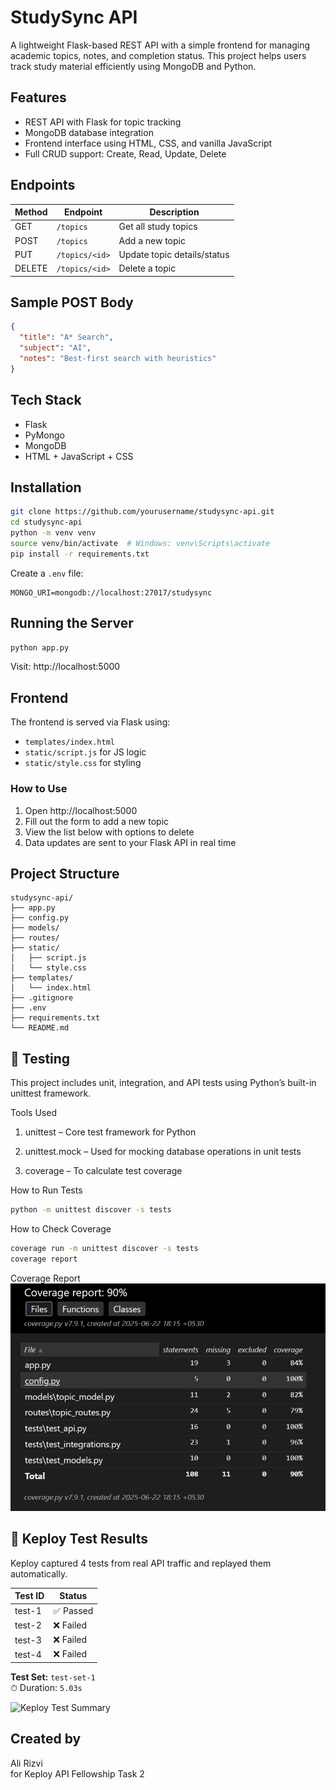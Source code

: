 
# StudySync API

A lightweight Flask-based REST API with a simple frontend for managing academic topics, notes, and completion status. This project helps users track study material efficiently using MongoDB and Python.

## Features

- REST API with Flask for topic tracking
- MongoDB database integration
- Frontend interface using HTML, CSS, and vanilla JavaScript
- Full CRUD support: Create, Read, Update, Delete

## Endpoints

| Method | Endpoint            | Description                     |
|--------|---------------------|---------------------------------|
| GET    | `/topics`           | Get all study topics            |
| POST   | `/topics`           | Add a new topic                 |
| PUT    | `/topics/<id>`      | Update topic details/status     |
| DELETE | `/topics/<id>`      | Delete a topic                  |

## Sample POST Body

```json
{
  "title": "A* Search",
  "subject": "AI",
  "notes": "Best-first search with heuristics"
}
```

## Tech Stack

- Flask
- PyMongo
- MongoDB
- HTML + JavaScript + CSS

## Installation

```bash
git clone https://github.com/yourusername/studysync-api.git
cd studysync-api
python -m venv venv
source venv/bin/activate  # Windows: venv\Scripts\activate
pip install -r requirements.txt
```

Create a `.env` file:
```env
MONGO_URI=mongodb://localhost:27017/studysync
```

## Running the Server

```bash
python app.py
```

Visit: http://localhost:5000

## Frontend

The frontend is served via Flask using:

- `templates/index.html`
- `static/script.js` for JS logic
- `static/style.css` for styling

### How to Use

1. Open http://localhost:5000
2. Fill out the form to add a new topic
3. View the list below with options to delete
4. Data updates are sent to your Flask API in real time

## Project Structure

```
studysync-api/
├── app.py
├── config.py
├── models/
├── routes/
├── static/
│   ├── script.js
│   └── style.css
├── templates/
│   └── index.html
├── .gitignore
├── .env
├── requirements.txt
└── README.md
```

## 🧪 Testing
This project includes unit, integration, and API tests using Python’s built-in unittest framework.

Tools Used

  1. unittest – Core test framework for Python

  2. unittest.mock – Used for mocking database operations in unit tests

  3. coverage – To calculate test coverage

How to Run Tests

```bash
python -m unittest discover -s tests
```

How to Check Coverage
```bash
coverage run -m unittest discover -s tests
coverage report
```

Coverage Report
    ![My Screenshot](screenshot.png)


## 🧪 Keploy Test Results

Keploy captured 4 tests from real API traffic and replayed them automatically.

| Test ID   | Status  |
|-----------|---------|
| test-1    | ✅ Passed |
| test-2    | ❌ Failed |
| test-3    | ❌ Failed |
| test-4    | ❌ Failed |

**Test Set:** `test-set-1`  
⏱ Duration: `5.03s`  

![Keploy Test Summary](assets/keploy-test-summary.png)


## Created by
Ali Rizvi  
for Keploy API Fellowship Task 2  